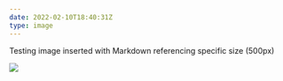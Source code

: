 ```yaml
---
date: 2022-02-10T18:40:31Z
type: image
---
```

Testing image inserted with Markdown referencing specific size (500px)

![](/images/returner-commence-album-cover-500w.jpeg)
